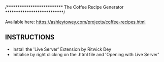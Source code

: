 /**************************
The Coffee Recipe Generator
***************************/

Available here: https://ashleytowey.com/projects/coffee-recipes.html

INSTRUCTIONS
---
* Install the 'Live Server' Extension by Ritwick Dey
* Initialise by right clicking on the .html file and 'Opening with Live Server' 
